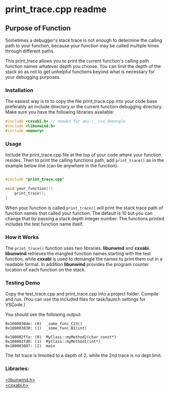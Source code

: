 # print_trace.cpp readme

## Purpose of Function
Sometimes a debugger's stack trace is not enough to determine the calling path to your function,  because your function may be called multiple times through different paths. 

This print_trace allows you to print the current function's calling path function names whatever depth you choose. You can limit the depth of the stack so as not to get unhelpful functions beyond what is necessary for your debugging purposes.


### Installation

The easiest way is to to copy the file print_trace.cpp into your code base preferably an include directory or the current function debugging directory. Make sure you have the following libraries available:

```c++
#include <cxxabi.h> // needed for abi::__cxa_demangle
#include <libunwind.h>
#include <memory>
```

### Usage
Include the print_trace.cpp file at the top of your code where your function resides. Then to print the calling functions path, add `print_trace()` as in the example below line (can be anywhere in the function).

```c++

#include "print_trace.cpp"

void your_function(){
    print_trace();
}
```

When your function is called `print_trace()` will print the stack trace path of function names that called your function. The default is 10 but you can change that by passing a stack depth integer number. The functions printed includes the test function name itself.

### How it Works

The ```print_trace()``` function uses two libraries. **libunwind** and **cxxabi**. **libunwind** retrieves the mangled function names starting with the test function, while **cxxabi** is used to demangle the names to print them out in a readable format. In addition **libunwind** provides the program counter location of each function on the stack.

### Testing Demo

Copy the test_trace.cpp and print_trace.cpp into a project folder. Compile and run. (You can use the included files for task/launch settings for VSCode.)

You should see the following output:
```
0x10000304e: (0)  _some_func_C23()
0x100003030: (1)  _some_func_B1(int)

0x100002ffa: (0)  MyClass::myMethod2(char const*)
0x100002fd0: (1)  MyClass::myMethod1(int*)
0x100003087: (2)  main
```
The 1st trace is limoited to a depth of 2, while the 2nd trace is no dept limit.


### Libraries:
[<libunwind.h>](https://www.nongnu.org/libunwind/)  
[<cxxabi.h>](https://gcc.gnu.org/onlinedocs/libstdc++/libstdc++-html-USERS-4.3/a01696.html)  
